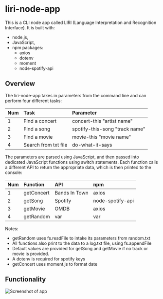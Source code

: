 # liri-node-app
This is a CLI node app called LIRI (Language Interpretation and Recognition Interface). It is built with:

* node.js,
* JavaScript,
* npm packages:
  * axios
  * dotenv
  * moment
  * node-spotify-api


## Overview
The liri-node-app takes in parameters from the command line and can perform four different tasks:

Num | Task | Parameter
:--- | :--- | :--- |
1 | Find a concert | concert-this "artist name"
2 | Find a song | spotify-this-song "track name"
3 | Find a movie | movie-this "movie name"
4 | Search from txt file | do-what-it-says

The parameters are parsed using JavaScript, and then passed into dedicated JavaScript functions using switch statements. Each function calls a different API to return the appropriate data, which is then printed to the console:

Num | Function | API | npm 
:--- | :--- | :--- | :---
1 | getConcert | Bands In Town | axios
2 | getSong | Spotify | node-spotify-api
3 | getMovie | OMDB | axios
4 | getRandom | var | var

Notes:

* getRandom uses fs.readFile to intake its parameters from random.txt
* All functions also print to the data to a log.txt file, using fs.appendFile
* Default values are provided for getSong and getMovie if no track or movie is provided.
* A dotenv is required for spotify keys
* getConcert uses moment.js to format date

## Functionality
![Screenshot of app](images/screenshot.gif)